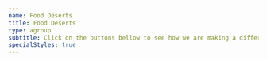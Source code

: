 ```yaml
---
name: Food Deserts
title: Food Deserts
type: agroup
subtitle: Click on the buttons bellow to see how we are making a difference.
specialStyles: true
---
```

